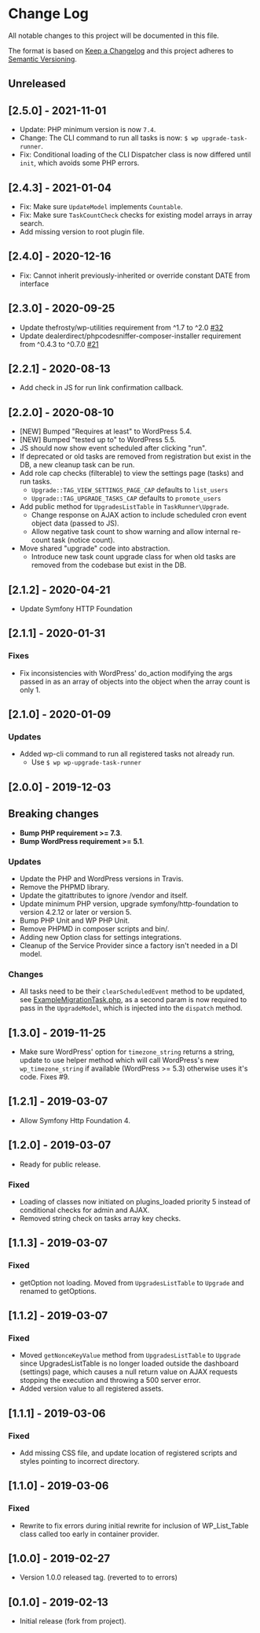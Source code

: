 # Change Log
All notable changes to this project will be documented in this file.

The format is based on [Keep a Changelog](http://keepachangelog.com/)
and this project adheres to [Semantic Versioning](http://semver.org/).

## Unreleased

## [2.5.0] - 2021-11-01
- Update: PHP minimum version is now `7.4`.
- Change: The CLI command to run all tasks is now: `$ wp upgrade-task-runner`.
- Fix: Conditional loading of the CLI Dispatcher class is now differed until `init`, which avoids some
  PHP errors. 

## [2.4.3] - 2021-01-04
- Fix: Make sure `UpdateModel` implements `Countable`.
- Fix: Make sure `TaskCountCheck` checks for existing model arrays in array search.
- Add missing version to root plugin file.

## [2.4.0] - 2020-12-16
- Fix: Cannot inherit previously-inherited or override constant DATE from interface

## [2.3.0] - 2020-09-25
- Update thefrosty/wp-utilities requirement from ^1.7 to ^2.0 [#32](https://github.com/thefrosty/wp-upgrade-task-runner/pull/32)
- Update dealerdirect/phpcodesniffer-composer-installer requirement from ^0.4.3 to ^0.7.0 [#21](https://github.com/thefrosty/wp-upgrade-task-runner/pull/21)

## [2.2.1] - 2020-08-13
- Add check in JS for run link confirmation callback. 

## [2.2.0] - 2020-08-10
- [NEW] Bumped "Requires at least" to WordPress 5.4.
- [NEW] Bumped "tested up to" to WordPress 5.5.
- JS should now show event scheduled after clicking "run".
- If deprecated or old tasks are removed from registration but exist in the DB, a new cleanup task can be run.
- Add role cap checks (filterable) to view the settings page (tasks) and run tasks.
   * `Upgrade::TAG_VIEW_SETTINGS_PAGE_CAP` defaults to `list_users` 
   * `Upgrade::TAG_UPGRADE_TASKS_CAP` defaults to `promote_users` 
- Add public method for `UpgradesListTable` in `TaskRunner\Upgrade`.
   * Change response on AJAX action to include scheduled cron event object data (passed to JS). 
   * Allow negative task count to show warning and allow internal re-count task (notice count).
- Move shared "upgrade" code into abstraction.
   * Introduce new task count upgrade class for when old tasks are removed from the codebase but exist in the DB.

## [2.1.2] - 2020-04-21
- Update Symfony HTTP Foundation

## [2.1.1] - 2020-01-31
### Fixes
- Fix inconsistencies with WordPress' do_action modifying the args passed in as an array of objects into 
the object when the array count is only 1.

## [2.1.0] - 2020-01-09
### Updates
- Added wp-cli command to run all registered tasks not already run.
    * Use `$ wp wp-upgrade-task-runner`

## [2.0.0] - 2019-12-03
## Breaking changes
- **Bump PHP requirement >= 7.3**.
- **Bump WordPress requirement >= 5.1**.
### Updates
- Update the PHP and WordPress versions in Travis.
- Remove the PHPMD library.
- Update the gitattributes to ignore /vendor and itself.
- Update minimum PHP version, upgrade symfony/http-foundation to version 4.2.12 or later or version 5.
- Bump PHP Unit and WP PHP Unit.
- Remove PHPMD in composer scripts and bin/.
- Adding new Option class for settings integrations.
- Cleanup of the Service Provider since a factory isn't needed in a DI model.
### Changes
- All tasks need to be their `clearScheduledEvent` method to be updated, 
see [ExampleMigrationTask.php](src/Tasks/ExampleMigrationTask.php), as a second param is now required to pass in
the `UpgradeModel`, which is injected into the `dispatch` method.

## [1.3.0] - 2019-11-25
- Make sure WordPress' option for `timezone_string` returns a string, update to use helper method which will call
WordPress's new `wp_timezone_string` if available (WordPress >= 5.3) otherwise uses it's code. Fixes #9.

## [1.2.1] - 2019-03-07
- Allow Symfony Http Foundation 4.

## [1.2.0] - 2019-03-07
- Ready for public release.
### Fixed
- Loading of classes now initiated on plugins_loaded priority 5 instead of conditional checks for admin and AJAX.
- Removed string check on tasks array key checks.

## [1.1.3] - 2019-03-07
### Fixed
- getOption not loading. Moved from `UpgradesListTable` to `Upgrade` and renamed to getOptions.

## [1.1.2] - 2019-03-07
### Fixed
- Moved `getNonceKeyValue` method from `UpgradesListTable` to `Upgrade` since UpgradesListTable is no longer loaded outside
the dashboard (settings) page, which causes a null return value on AJAX requests stopping the execution and throwing
a 500 server error.
- Added version value to all registered assets.

## [1.1.1] - 2019-03-06
### Fixed
- Add missing CSS file, and update location of registered scripts and styles pointing to incorrect directory.

## [1.1.0] - 2019-03-06
### Fixed
- Rewrite to fix errors during initial rewrite for inclusion of WP_List_Table class called too early in container provider.

## [1.0.0] - 2019-02-27
- Version 1.0.0 released tag. (reverted to to errors)

## [0.1.0] - 2019-02-13
- Initial release (fork from project).
